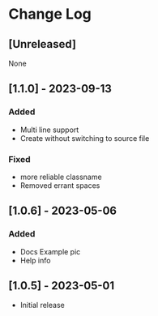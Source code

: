 # Change Log

## [Unreleased]
None

## [1.1.0] - 2023-09-13
### Added
- Multi line support
- Create without switching to source file
### Fixed
- more reliable classname
- Removed errant spaces

## [1.0.6] - 2023-05-06
### Added
- Docs Example pic
- Help info

## [1.0.5] - 2023-05-01
- Initial release

